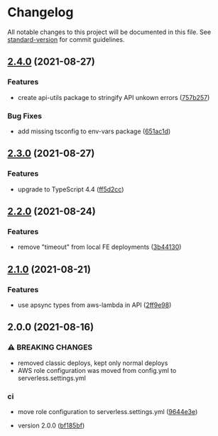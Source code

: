 # Changelog

All notable changes to this project will be documented in this file. See [standard-version](https://github.com/conventional-changelog/standard-version) for commit guidelines.

## [2.4.0](https://github.com/purple-technology/purple-stack/compare/v2.3.0...v2.4.0) (2021-08-27)


### Features

* create api-utils package to stringify API unkown errors ([757b257](https://github.com/purple-technology/purple-stack/commit/757b257eae905cceb2a89e1b7cdfb7199bbf91a4))


### Bug Fixes

* add missing tsconfig to env-vars package ([651ac1d](https://github.com/purple-technology/purple-stack/commit/651ac1d3924144db41e4209fa6e2c4934b339a93))

## [2.3.0](https://github.com/purple-technology/purple-stack/compare/v2.2.0...v2.3.0) (2021-08-27)


### Features

* upgrade to TypeScript 4.4 ([ff5d2cc](https://github.com/purple-technology/purple-stack/commit/ff5d2ccd5ddc72f4dd37aa72889d418d96c1d647))

## [2.2.0](https://github.com/purple-technology/purple-stack/compare/v2.1.0...v2.2.0) (2021-08-24)


### Features

* remove "timeout" from local FE deployments ([3b44130](https://github.com/purple-technology/purple-stack/commit/3b44130673177c431344e1492ca462c4bac4bd35))

## [2.1.0](https://github.com/purple-technology/purple-stack/compare/v2.0.0...v2.1.0) (2021-08-21)


### Features

* use apsync types from aws-lambda in API ([2ff9e98](https://github.com/purple-technology/purple-stack/commit/2ff9e98e6a537f5f1eefaef5b0cae3f787e79905))

## 2.0.0 (2021-08-16)


### ⚠ BREAKING CHANGES

* removed classic deploys, kept only normal deploys
* AWS role configuration was moved from config.yml to serverless.settings.yml

### ci

* move role configuration to serverless.settings.yml ([9644e3e](https://github.com/purple-technology/purple-stack/commit/9644e3e35c8d72b91b5fce61b0b0a8332788ac3f))


* version 2.0.0 ([bf185bf](https://github.com/purple-technology/purple-stack/commit/bf185bf3495fcaca838a5a79bf3608b3e8c382a0))
